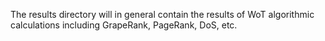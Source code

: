 The results directory will in general contain the results of WoT algorithmic calculations including GrapeRank, PageRank, DoS, etc. 